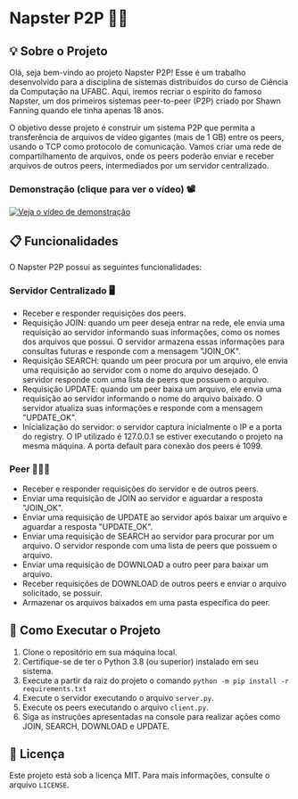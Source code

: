# Napster P2P 🎵📡

## 💡 Sobre o Projeto

Olá, seja bem-vindo ao projeto Napster P2P! Esse é um trabalho desenvolvido para a disciplina de sistemas distribuídos do curso de Ciência da Computação na UFABC. Aqui, iremos recriar o espírito do famoso Napster, um dos primeiros sistemas peer-to-peer (P2P) criado por Shawn Fanning quando ele tinha apenas 18 anos.

O objetivo desse projeto é construir um sistema P2P que permita a transferência de arquivos de vídeo gigantes (mais de 1 GB) entre os peers, usando o TCP como protocolo de comunicação. Vamos criar uma rede de compartilhamento de arquivos, onde os peers poderão enviar e receber arquivos de outros peers, intermediados por um servidor centralizado.

### Demonstração (clique para ver o vídeo) 📽️

[![Veja o vídeo de demonstração](https://img.youtube.com/vi/oNyjzk0ND20/maxresdefault.jpg)](https://youtu.be/oNyjzk0ND20)

## 📋 Funcionalidades

O Napster P2P possui as seguintes funcionalidades:

### Servidor Centralizado 🖥️

- Receber e responder requisições dos peers.
- Requisição JOIN: quando um peer deseja entrar na rede, ele envia uma requisição ao servidor informando suas informações, como os nomes dos arquivos que possui. O servidor armazena essas informações para consultas futuras e responde com a mensagem "JOIN_OK".
- Requisição SEARCH: quando um peer procura por um arquivo, ele envia uma requisição ao servidor com o nome do arquivo desejado. O servidor responde com uma lista de peers que possuem o arquivo.
- Requisição UPDATE: quando um peer baixa um arquivo, ele envia uma requisição ao servidor informando o nome do arquivo baixado. O servidor atualiza suas informações e responde com a mensagem "UPDATE_OK".
- Inicialização do servidor: o servidor captura inicialmente o IP e a porta do registry. O IP utilizado é 127.0.0.1 se estiver executando o projeto na mesma máquina. A porta default para conexão dos peers é 1099.

### Peer 🧑‍🤝‍🧑

- Receber e responder requisições do servidor e de outros peers.
- Enviar uma requisição de JOIN ao servidor e aguardar a resposta "JOIN_OK".
- Enviar uma requisição de UPDATE ao servidor após baixar um arquivo e aguardar a resposta "UPDATE_OK".
- Enviar uma requisição de SEARCH ao servidor para procurar por um arquivo. O servidor responde com uma lista de peers que possuem o arquivo.
- Enviar uma requisição de DOWNLOAD a outro peer para baixar um arquivo.
- Receber requisições de DOWNLOAD de outros peers e enviar o arquivo solicitado, se possuir.
- Armazenar os arquivos baixados em uma pasta específica do peer.

## 🚀 Como Executar o Projeto

1. Clone o repositório em sua máquina local.
2. Certifique-se de ter o Python 3.8 (ou superior) instalado em seu sistema.
3. Execute a partir da raiz do projeto o comando `python -m pip install -r requirements.txt`
4. Execute o servidor executando o arquivo `server.py`.
5. Execute os peers executando o arquivo `client.py`.
6. Siga as instruções apresentadas na console para realizar ações como JOIN, SEARCH, DOWNLOAD e UPDATE.

## 📜 Licença

Este projeto está sob a licença MIT. Para mais informações, consulte o arquivo `LICENSE`.
